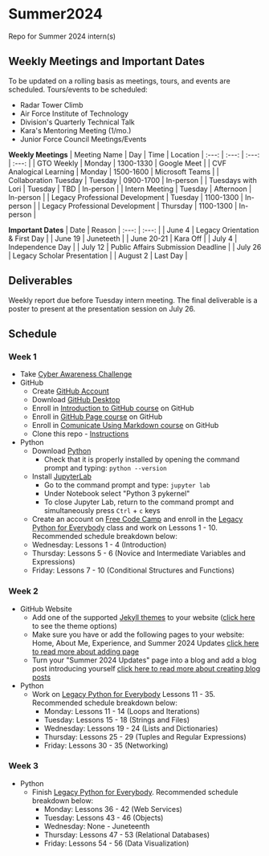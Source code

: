 # Summer2024
Repo for Summer 2024 intern(s)

## Weekly Meetings and Important Dates
To be updated on a rolling basis as meetings, tours, and events are scheduled. Tours/events to be scheduled:
- Radar Tower Climb
- Air Force Institute of Technology
- Division's Quarterly Technical Talk
- Kara's Mentoring Meeting (1/mo.)
- Junior Force Council Meetings/Events

**Weekly Meetings**
| Meeting Name | Day | Time | Location |
:---: | :---: | :---: | :---: |
| GTO Weekly | Monday | 1300-1330 | Google Meet |
| CVF Analogical Learning | Monday | 1500-1600 | Microsoft Teams |
| Collaboration Tuesday | Tuesday | 0900-1700 | In-person |
| Tuesdays with Lori | Tuesday | TBD | In-person |
| Intern Meeting | Tuesday | Afternoon | In-person |
| Legacy Professional Development | Tuesday | 1100-1300 | In-person |
| Legacy Professional Development | Thursday | 1100-1300 | In-person |

**Important Dates**
| Date | Reason |
:---: | :---: |
| June 4 | Legacy Orientation & First Day |
| June 19 | Juneteeth |
| June 20-21 | Kara Off |
| July 4 | Independence Day |
| July 12 | Public Affairs Submission Deadline |
| July 26 | Legacy Scholar Presentation |
| August 2 | Last Day |

## Deliverables
Weekly report due before Tuesday intern meeting. The final deliverable is a poster to present at the presentation session on July 26.

## Schedule

### Week 1
- Take [Cyber Awareness Challenge](https://public.cyber.mil/training/cyber-awareness-challenge/)
- GitHub
  - Create [GitHub Account](https://github.com/)
  - Download [GitHub Desktop](https://desktop.github.com/)
  - Enroll in [Introduction to GitHub course](https://github.com/skills/introduction-to-github) on GitHub
  - Enroll in [GitHub Page course](https://github.com/skills/github-pages) on GitHub
  - Enroll in [Comunicate Using Markdown course](https://github.com/skills/communicate-using-markdown) on GitHub
  - Clone this repo - [Instructions](https://docs.github.com/en/repositories/creating-and-managing-repositories/cloning-a-repository)
- Python
  - Download [Python](https://www.python.org/downloads/)
    - Check that it is properly installed by opening the command prompt and typing: `python --version`
  - Install [JupyterLab](https://jupyter.org/install)
    - Go to the command prompt and type: `jupyter lab`
    - Under Notebook select "Python 3 pykernel"
    - To close Jupyter Lab, return to the command prompt and simultaneously press `Ctrl` + `c` keys
  - Create an account on [Free Code Camp](https://www.freecodecamp.org/) and enroll in the [Legacy Python for Everybody](https://www.freecodecamp.org/learn/python-for-everybody/#python-for-everybody) class and work on Lessons 1 - 10. Recommended schedule breakdown below:
  - Wednesday: Lessons 1 - 4 (Introduction)
  - Thursday: Lessons 5 - 6 (Novice and Intermediate Variables and Expressions)
  - Friday: Lessons 7 - 10 (Conditional Structures and Functions)
 
### Week 2
- GitHub Website
  - Add one of the supported [Jekyll themes](https://docs.github.com/en/pages/setting-up-a-github-pages-site-with-jekyll/adding-a-theme-to-your-github-pages-site-using-jekyll) to your website ([click here](https://pages.github.com/themes/) to see the theme options)
  - Make sure you have or add the following pages to your website: Home, About Me, Experience, and Summer 2024 Updates [click here to read more about adding page](https://docs.github.com/en/pages/setting-up-a-github-pages-site-with-jekyll/adding-content-to-your-github-pages-site-using-jekyll#adding-a-new-page-to-your-site)
  - Turn your "Summer 2024 Updates" page into a blog and add a blog post introducing yourself [click here to read more about creating blog posts](https://docs.github.com/en/pages/setting-up-a-github-pages-site-with-jekyll/adding-content-to-your-github-pages-site-using-jekyll#adding-a-new-post-to-your-site)
- Python
  - Work on [Legacy Python for Everybody](https://www.freecodecamp.org/learn/python-for-everybody/#python-for-everybody) Lessons 11 - 35. Recommended schedule breakdown below:
    - Monday: Lessons 11 - 14 (Loops and Iterations)
    - Tuesday: Lessons 15 - 18 (Strings and Files)
    - Wednesday: Lessons 19 - 24 (Lists and Dictionaries)
    - Thursday: Lessons 25 - 29 (Tuples and Regular Expressions)
    - Friday: Lessons 30 - 35 (Networking)

### Week 3
- Python
  - Finish [Legacy Python for Everybody](https://www.freecodecamp.org/learn/python-for-everybody/#python-for-everybody). Recommended schedule breakdown below:
    - Monday: Lessons 36 - 42 (Web Services)
    - Tuesday: Lessons 43 - 46 (Objects)
    - Wednesday: None - Juneteenth
    - Thursday: Lessons 47 - 53 (Relational Databases)
    - Friday: Lessons 54 - 56 (Data Visualization)
